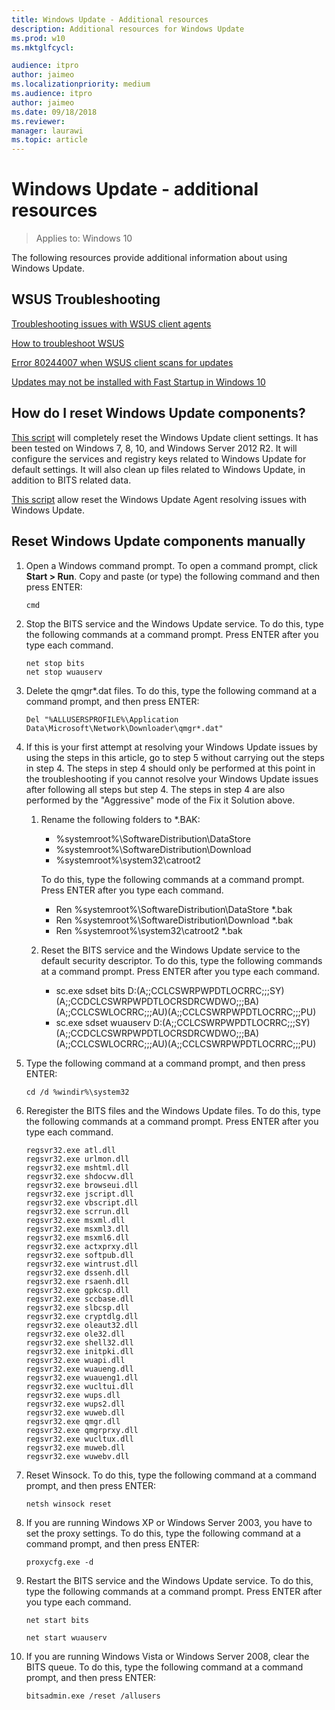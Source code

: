 ```yaml
---
title: Windows Update - Additional resources
description: Additional resources for Windows Update
ms.prod: w10
ms.mktglfcycl:

audience: itpro
author: jaimeo
ms.localizationpriority: medium
ms.audience: itpro
author: jaimeo
ms.date: 09/18/2018
ms.reviewer:
manager: laurawi
ms.topic: article
---
```


# Windows Update - additional resources

>Applies to: Windows 10

The following resources provide additional information about using Windows Update.

## WSUS Troubleshooting

[Troubleshooting issues with WSUS client agents](https://support.microsoft.com/help/10132/)

[How to troubleshoot WSUS](https://support.microsoft.com/help/4025764/)

[Error 80244007 when WSUS client scans for updates](https://support.microsoft.com/help/4096317/)

[Updates may not be installed with Fast Startup in Windows 10](https://support.microsoft.com/help/4011287/)


## How do I reset Windows Update components?

[This script](https://gallery.technet.microsoft.com/scriptcenter/Reset-WindowsUpdateps1-e0c5eb78) will completely reset the Windows Update client settings. It has been tested on Windows 7, 8, 10, and Windows Server 2012 R2. It will configure the services and registry keys related to Windows Update for default settings. It will also clean up files related to Windows Update, in addition to BITS related data.


[This script](https://gallery.technet.microsoft.com/scriptcenter/Reset-Windows-Update-Agent-d824badc) allow reset the Windows Update Agent resolving issues with Windows Update.


## Reset Windows Update components manually
1. Open a Windows command prompt. To open a command prompt, click **Start > Run**. Copy and paste (or type) the following command and then press ENTER:
   ```
   cmd
   ```
2. Stop the BITS service and the Windows Update service. To do this, type the following commands at a command prompt. Press ENTER after you type each command.
   ```
   net stop bits
   net stop wuauserv
   ```
3. Delete the qmgr\*.dat files. To do this, type the following command at a command prompt, and then press ENTER:
   ```
   Del "%ALLUSERSPROFILE%\Application Data\Microsoft\Network\Downloader\qmgr*.dat"
   ```
4. If this is your first attempt at resolving your Windows Update issues by using the steps in this article, go to step 5 without carrying out the steps in step 4. The steps in step 4 should only be performed at this point in the troubleshooting if you cannot resolve your Windows Update issues after following all steps but step 4. The steps in step 4 are also performed by the "Aggressive" mode of the Fix it Solution above.
   1. Rename the following folders to *.BAK:
      - %systemroot%\SoftwareDistribution\DataStore
      - %systemroot%\SoftwareDistribution\Download
      - %systemroot%\system32\catroot2

      To do this, type the following commands at a command prompt. Press ENTER after you type each command.
      - Ren %systemroot%\SoftwareDistribution\DataStore *.bak
      - Ren %systemroot%\SoftwareDistribution\Download *.bak
      - Ren %systemroot%\system32\catroot2 *.bak
   2. Reset the BITS service and the Windows Update service to the default security descriptor. To do this, type the following commands at a command prompt. Press ENTER after you type each command.
      - sc.exe sdset bits D:(A;;CCLCSWRPWPDTLOCRRC;;;SY)(A;;CCDCLCSWRPWPDTLOCRSDRCWDWO;;;BA)(A;;CCLCSWLOCRRC;;;AU)(A;;CCLCSWRPWPDTLOCRRC;;;PU)
      - sc.exe sdset wuauserv D:(A;;CCLCSWRPWPDTLOCRRC;;;SY)(A;;CCDCLCSWRPWPDTLOCRSDRCWDWO;;;BA)(A;;CCLCSWLOCRRC;;;AU)(A;;CCLCSWRPWPDTLOCRRC;;;PU)
5. Type the following command at a command prompt, and then press ENTER:
   ```
   cd /d %windir%\system32
   ```
6. Reregister the BITS files and the Windows Update files. To do this, type the following commands at a command prompt. Press ENTER after you type each command.

   ```
   regsvr32.exe atl.dll
   regsvr32.exe urlmon.dll
   regsvr32.exe mshtml.dll
   regsvr32.exe shdocvw.dll
   regsvr32.exe browseui.dll
   regsvr32.exe jscript.dll
   regsvr32.exe vbscript.dll
   regsvr32.exe scrrun.dll
   regsvr32.exe msxml.dll
   regsvr32.exe msxml3.dll
   regsvr32.exe msxml6.dll
   regsvr32.exe actxprxy.dll
   regsvr32.exe softpub.dll
   regsvr32.exe wintrust.dll
   regsvr32.exe dssenh.dll
   regsvr32.exe rsaenh.dll
   regsvr32.exe gpkcsp.dll
   regsvr32.exe sccbase.dll
   regsvr32.exe slbcsp.dll
   regsvr32.exe cryptdlg.dll
   regsvr32.exe oleaut32.dll
   regsvr32.exe ole32.dll
   regsvr32.exe shell32.dll
   regsvr32.exe initpki.dll
   regsvr32.exe wuapi.dll
   regsvr32.exe wuaueng.dll
   regsvr32.exe wuaueng1.dll
   regsvr32.exe wucltui.dll
   regsvr32.exe wups.dll
   regsvr32.exe wups2.dll
   regsvr32.exe wuweb.dll
   regsvr32.exe qmgr.dll
   regsvr32.exe qmgrprxy.dll
   regsvr32.exe wucltux.dll
   regsvr32.exe muweb.dll
   regsvr32.exe wuwebv.dll
   ```

7. Reset Winsock. To do this, type the following command at a command prompt, and then press ENTER:
   ```
   netsh winsock reset
   ```
8. If you are running Windows XP or Windows Server 2003, you have to set the proxy settings. To do this, type the following command at a command prompt, and then press ENTER:
   ```
   proxycfg.exe -d
   ```
9. Restart the BITS service and the Windows Update service. To do this, type the following commands at a command prompt. Press ENTER after you type each command.
   ```
   net start bits

   net start wuauserv
   ```
10. If you are running Windows Vista or Windows Server 2008, clear the BITS queue. To do this, type the following command at a command prompt, and then press ENTER:
    ```
    bitsadmin.exe /reset /allusers
    ```
